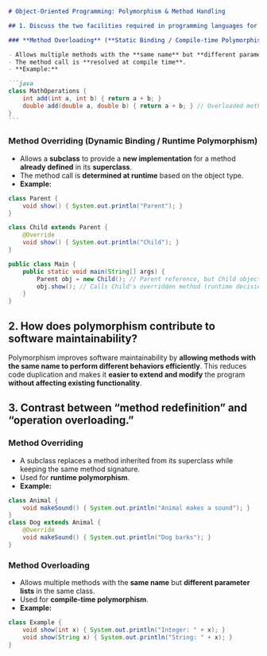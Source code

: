 ````markdown
# Object-Oriented Programming: Polymorphism & Method Handling

## 1. Discuss the two facilities required in programming languages for supporting polymorphism.

### **Method Overloading** (**Static Binding / Compile-time Polymorphism**)

- Allows multiple methods with the **same name** but **different parameter lists** (varying in number, type, or order of parameters).
- The method call is **resolved at compile time**.
- **Example:**

```java
class MathOperations {
    int add(int a, int b) { return a + b; }
    double add(double a, double b) { return a + b; } // Overloaded method
}
```
````

### **Method Overriding** (**Dynamic Binding / Runtime Polymorphism**)

- Allows a **subclass** to provide a **new implementation** for a method **already defined** in its **superclass**.
- The method call is **determined at runtime** based on the object type.
- **Example:**

```java
class Parent {
    void show() { System.out.println("Parent"); }
}

class Child extends Parent {
    @Override
    void show() { System.out.println("Child"); }
}

public class Main {
    public static void main(String[] args) {
        Parent obj = new Child(); // Parent reference, but Child object
        obj.show(); // Calls Child's overridden method (runtime decision)
    }
}
```

## 2. How does polymorphism contribute to software maintainability?

Polymorphism improves software maintainability by **allowing methods with the same name to perform different behaviors efficiently**. This reduces code duplication and makes it **easier to extend and modify** the program **without affecting existing functionality**.

## 3. Contrast between “method redefinition” and “operation overloading.”

### **Method Overriding**

- A subclass replaces a method inherited from its superclass while keeping the same method signature.
- Used for **runtime polymorphism**.
- **Example:**

```java
class Animal {
    void makeSound() { System.out.println("Animal makes a sound"); }
}
class Dog extends Animal {
    @Override
    void makeSound() { System.out.println("Dog barks"); }
}
```

### **Method Overloading**

- Allows multiple methods with the **same name** but **different parameter lists** in the same class.
- Used for **compile-time polymorphism**.
- **Example:**

```java
class Example {
    void show(int x) { System.out.println("Integer: " + x); }
    void show(String x) { System.out.println("String: " + x); }
}
```

```

```
